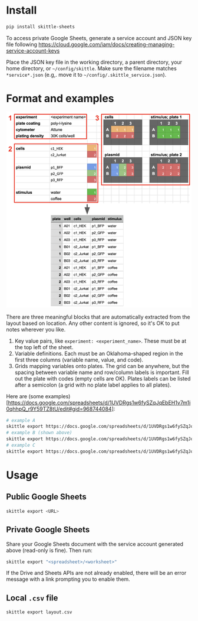# Install

```bash
pip install skittle-sheets
```

To access private Google Sheets, generate a service account and JSON key file following
https://cloud.google.com/iam/docs/creating-managing-service-account-keys

Place the JSON key file in the working directory, a parent directory, your home directory, or `~/config/skittle`. Make sure the filename matches `*service*.json` (e.g,. move it to `~/config/.skittle_service.json`).

# Format and examples

<img src="docs/example_B.png" alt="layout and longform output" width="600"/>


There are three meaningful blocks that are automatically extracted from the layout based on location. Any other content is ignored, so it's OK to put notes wherever you like.

1. Key value pairs, like `experiment: <experiment_name>`. These must be at the top left of the sheet.
2. Variable definitions. Each must be an Oklahoma-shaped region in the first three columns (variable name, value, and code).
3. Grids mapping variables onto plates. The grid can be anywhere, but the spacing between variable name and row/column labels is important. Fill out the plate with codes (empty cells are OK). Plates labels can be listed after a semicolon (a grid with no plate label applies to all plates).

Here are (some examples)[https://docs.google.com/spreadsheets/d/1UVDRgs1w6fySZqJqEbEH1v7m1i0qhhpQ_r9Y59TZ8tU/edit#gid=968744084]:

```bash
# example A
skittle export https://docs.google.com/spreadsheets/d/1UVDRgs1w6fySZqJqEbEH1v7m1i0qhhpQ_r9Y59TZ8tU/edit#gid=968744084
# example B (shown above)
skittle export https://docs.google.com/spreadsheets/d/1UVDRgs1w6fySZqJqEbEH1v7m1i0qhhpQ_r9Y59TZ8tU/edit#gid=767021684
# example C
skittle export https://docs.google.com/spreadsheets/d/1UVDRgs1w6fySZqJqEbEH1v7m1i0qhhpQ_r9Y59TZ8tU/edit#gid=1432994532
```

# Usage 

## Public Google Sheets

```bash
skittle export <URL>
```

## Private Google Sheets

Share your Google Sheets document with the service account generated above (read-only is fine). Then run:

```bash
skittle export "<spreadsheet>/<worksheet>"
```

If the Drive and Sheets APIs are not already enabled, there will be an error message with a link prompting you to enable them.

## Local `.csv` file

```bash
skittle export layout.csv
```
